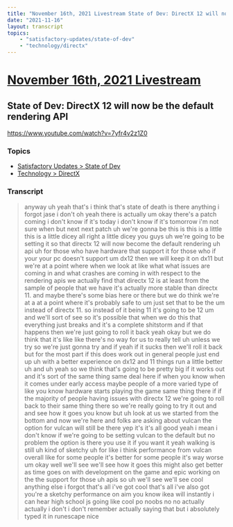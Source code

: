 ```yaml
---
title: "November 16th, 2021 Livestream State of Dev: DirectX 12 will now be the default rendering API"
date: "2021-11-16"
layout: transcript
topics:
    - "satisfactory-updates/state-of-dev"
    - "technology/directx"
---
```

# [November 16th, 2021 Livestream](../2021-11-16.md)
## State of Dev: DirectX 12 will now be the default rendering API
https://www.youtube.com/watch?v=7yfr4v2z1Z0

### Topics
* [Satisfactory Updates > State of Dev](../topics/satisfactory-updates/state-of-dev.md)
* [Technology > DirectX](../topics/technology/directx.md)

### Transcript

> anyway uh yeah that's i think that's state of death is there anything i forgot jase i don't oh yeah there is actually um okay there's a patch coming i don't know if it's today i don't know if it's tomorrow i'm not sure when but next next patch uh we're gonna be this is this is a little this is a little dicey all right a little dicey you guys uh we're going to be setting it so that directx 12 will now become the default rendering uh api uh for those who have hardware that support it for those who if your your pc doesn't support um dx12 then we will keep it on dx11 but we're at a point where when we look at like what what issues are coming in and what crashes are coming in with respect to the rendering apis we actually find that directx 12 is at least from the sample of people that we have it's actually more stable than directx 11. and maybe there's some bias here or there but we do think we're at a at a point where it's probably safe to um just set that to be the um instead of directx 11. so instead of it being 11 it's going to be 12 um and we'll sort of see so it's possible that when we do this that everything just breaks and it's a complete shitstorm and if that happens then we're just going to roll it back yeah okay but we do think that it's like like there's no way for us to really tell uh unless we try so we're just gonna try and if yeah if it sucks then we'll roll it back but for the most part if this does work out in general people just end up uh with a better experience on dx12 and 11 things run a little better uh and uh yeah so we think that's going to be pretty big if it works out and it's sort of the same thing same deal here if when you know when it comes under early access maybe people of a more varied type of like you know hardware starts playing the game same thing there if if the majority of people having issues with directx 12 we're going to roll back to their same thing there so we're really going to try it out and and see how it goes you know but uh look at us we started from the bottom and now we're here and folks are asking about vulcan the option for vulcan will still be there yep it's it's all good yeah i mean i don't know if we're going to be setting vulcan to the default but no problem the option is there you use it if you want it yeah walking is still uh kind of sketchy uh for like i think performance from vulcan overall like for some people it's better for some people it's way worse um okay well we'll see we'll see how it goes this might also get better as time goes on with development on the game and epic working on the the support for those uh apis so uh we'll see we'll see cool anything else i forgot that's all i've got cool that's all i've also got you're a sketchy performance on aim you know ikea will instantly i can hear high school js going like cool po noobs no no actually actually i don't i don't remember actually saying that but i absolutely typed it in runescape nice
